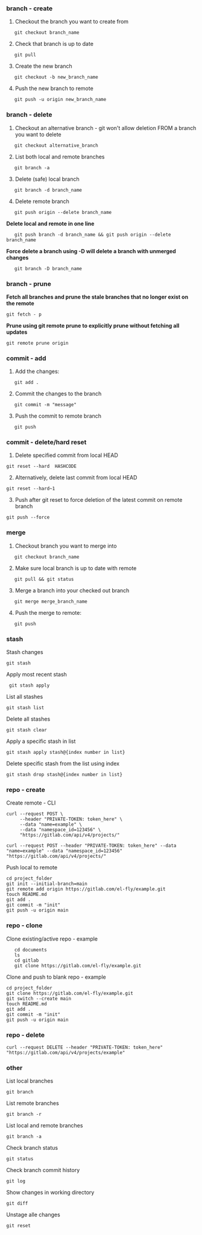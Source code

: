 ### **branch - create**
1. Checkout the branch you want to create from
```
   git checkout branch_name
```
2. Check that branch is up to date
```
   git pull
```
3. Create the new branch
```
   git checkout -b new_branch_name
```
4. Push the new branch to remote
```
   git push -u origin new_branch_name
```
### **branch - delete**
1. Checkout an alternative branch - git won't allow deletion FROM a branch you want to delete
```
   git checkout alternative_branch
```
 2. List both local and remote branches
```
   git branch -a
```
3. Delete (safe) local branch
```
   git branch -d branch_name
```
4. Delete remote branch
```
   git push origin --delete branch_name
```
**Delete local and remote in one line**
```
   git push branch -d branch_name && git push origin --delete branch_name
```

**Force delete a branch using -D will delete a branch with unmerged changes**
```
   git branch -D branch_name
```
### **branch - prune**
**Fetch all branches and prune the stale branches that no longer exist on the remote**
```
git fetch - p
```
**Prune using git remote prune to explicitly prune without fetching all updates**
```
git remote prune origin
```
### **commit - add**
1. Add the changes: 
```
   git add .
```
2. Commit the changes to the branch
```
   git commit -m "message"
```
3. Push the commit to remote branch
```
   git push 
```
### **commit - delete/hard reset**

1. Delete specified commit from local HEAD
```
git reset --hard  HASHCODE
```
2. Alternatively, delete last commit from local HEAD
```
git reset --hard~1
```
3. Push after git reset to force deletion of the latest commit on remote branch
```
git push --force
```
### **merge**
1. Checkout branch you want to merge into
```
   git checkout branch_name
```
2. Make sure local branch is up to date with remote
```
   git pull && git status
```
3. Merge a branch into your checked out branch
```
   git merge merge_branch_name
```
4. Push the merge to remote:
```
   git push
```
### **stash**
Stash changes
```
git stash
```
Apply most recent stash
```
 git stash apply
```
List all stashes
```
git stash list
```
Delete all stashes
```
git stash clear
```
Apply a specific stash in list
```
git stash apply stash@{index number in list}
```
Delete specific stash from the list using index
```
git stash drop stash@{index number in list}
```
### **repo - create**
Create remote - CLI
```
curl --request POST \
     --header "PRIVATE-TOKEN: token_here" \
     --data "name=example" \
     --data "namespace_id=123456" \
     "https://gitlab.com/api/v4/projects/"
```

```
curl --request POST --header "PRIVATE-TOKEN: token_here" --data "name=example" --data "namespace_id=123456" "https://gitlab.com/api/v4/projects/"
```

Push local to remote
```
cd project_folder
git init --initial-branch=main
git remote add origin https://gitlab.com/el-fly/example.git
touch README.md
git add .
git commit -m "init"
git push -u origin main
```



### **repo - clone**
Clone existing/active repo - example
```
   cd documents
   ls
   cd gitlab
   git clone https://gitlab.com/el-fly/example.git
```
Clone and push to blank repo - example
```
cd project_folder
git clone https://gitlab.com/el-fly/example.git
git switch --create main
touch README.md
git add .
git commit -m "init"
git push -u origin main
```
### **repo - delete**
```
curl --request DELETE --header "PRIVATE-TOKEN: token_here" "https://gitlab.com/api/v4/projects/example"
```

### **other**

List local branches
```
git branch
```
List remote branches
```
git branch -r
```
List local and remote branches
```
git branch -a
```
Check branch status
```
git status
```
Check branch commit history
```
git log
```
Show changes in working directory
```
git diff
```
Unstage alle changes
```
git reset
```



